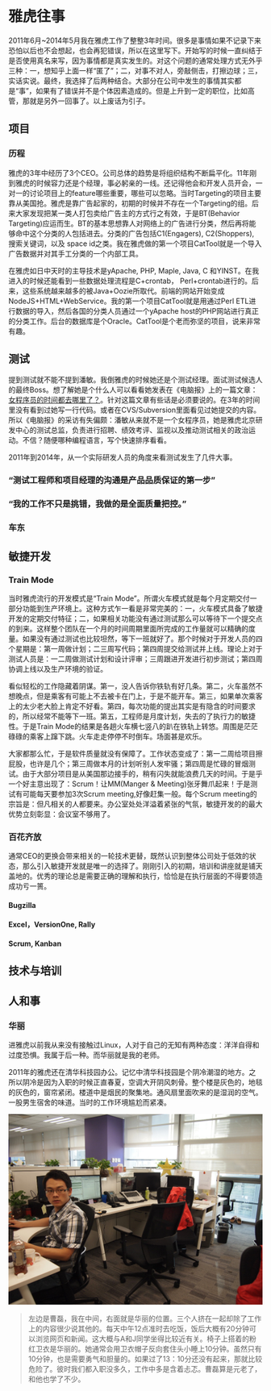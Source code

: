 # 雅虎往事
2011年6月~2014年5月我在雅虎工作了整整3年时间。很多是事情如果不记录下来恐怕以后也不会想起，也会再犯错误，所以在这里写下。开始写的时候一直纠结于是否使用真名来写，因为事情都是真实发生的。对这个问题的通常处理方式无外乎三种：一，想知乎上面一样“匿了”；二，对事不对人，旁敲侧击，打擦边球；三，实话实说。最终，我选择了后两种结合。大部分在公司中发生的事情其实都是“事”，如果有了错误并不是个体因素造成的。但是上升到一定的职位，比如高管，那就是另外一回事了。以上废话为引子。

## 项目
### 历程
雅虎的3年中经历了3个CEO。公司总体的趋势是将组织结构不断扁平化。11年刚到雅虎的时候容力还是个经理，事必躬亲的一线。还记得他会和开发人员开会，一对一的讨论项目上的feature哪些重要，哪些可以忽略。当时Targeting的项目主要靠从美国抢。雅虎是靠广告起家的，初期的时候并不存在一个Targeting的组。后来大家发现把某一类人打包卖给广告主的方式行之有效，于是BT(Behavior Targeting)应运而生。BT的基本思想靠人对网络上的广告进行分类，然后再将能够命中这个分类的人包括进去。分类的广告包括C1(Engagers), C2(Shoppers), 搜索关键词，以及
space id之类。我在雅虎做的第一个项目CatTool就是一个导入广告数据并对其手工分类的一个内部工具。

在雅虎如日中天时的主导技术是yApache, PHP, Maple, Java, C 和YINST。在我进入的时候还能看到一些数据处理流程是C+crontab， Perl+crontab进行的。后来，这些系统越来越多的被Java+Oozie所取代。前端的网站开始变成NodeJS+HTML+WebService。我的第一个项目CatTool就是用通过Perl ETL进行数据的导入，然后各国的分类人员通过一个yApache host的PHP网站进行真正的分类工作。后台的数据库是个Oracle。CatTool是个老而弥坚的项目，说来非常有趣。



## 测试
提到测试就不能不提到潘敏。我倒雅虎的时候她还是个测试经理。面试测试候选人的最终Boss。想了解她是个什么人可以看看她发表在《电脑报》上的一篇文章：[女程序员的时间都去哪里了？](http://www.icpcw.com/Information/Tech/News/3226/322684.htm)。针对这篇文章有些话是必须要说的。在3年的时间里没有看到过她写一行代码。或者在CVS/Subversion里面看见过她提交的内容。所以《电脑报》的采访有失偏颇：潘敏从来就不是一个女程序员，她是雅虎北京研发中心的测试总监，负责进行招聘、绩效考评、监视以及推动测试相关的政治运动。不信？随便哪种编程语言，写个快速排序看看。

2011年到2014年，从一个实际研发人员的角度来看测试发生了几件大事。

### “测试工程师和项目经理的沟通是产品品质保证的第一步”
### “我的工作不只是挑错，我做的是全面质量把控。”
### 车东

## 敏捷开发
### Train Mode
当时雅虎流行的开发模式是“Train Mode”。所谓火车模式就是每个月定期交付一部分功能到生产环境上。这种方式乍一看是非常完美的：一，火车模式具备了敏捷开发的定期交付特征；二，如果相关功能没有通过测试那么可以等待下一个提交点的到来。这样整个团队在一个月的时间周期里面所完成的工作量就可以精确的度量。如果没有通过测试也比较坦然，等下一班就好了。那个时候对于开发人员的四个星期是：第一周做计划；二三周写代码；第四周提交给测试并上线。理论上对于测试人员是：一二周做测试计划和设计评审；三周跟进开发进行初步测试；第四周协调上线以及生产环境的验证。

看似轻松的工作隐藏着阴谋。第一，没人告诉你铁轨有好几条。第二，火车虽然不想晚点，但是乘客有可能上不去被卡在门上，于是不能开车。第三，如果单次乘客上的太少老大脸上肯定不好看。第四，每次功能的提出其实是有隐含的时间要求的，所以经常不能等下一班。第五，工程师是月度计划，失去的了执行力的敏捷性。于是Train Mode的结果是各趟火车横七竖八的趴在铁轨上转悠。周围是茫茫碌碌的乘客上蹿下跳。火车走走停停不时倒车。场面甚是欢乐。

大家都那么忙，于是软件质量就没有保障了。工作状态变成了：第一二周给项目擦屁股，也许是几个；第三周做本月的计划听别人发牢骚；第四周是忙碌的冒烟测试。由于大部分项目是从美国那边接手的，稍有闪失就能浪费几天的时间。于是乎一个好主意出现了：Scrum！让MM(Manger & Meeting)张牙舞爪起来！于是测试有可能每天要参加3次Scrum meeting,好像赶集一般。每个Scrum meeting的宗旨是：但凡相关的人都要来。办公室处处洋溢着紧张的气氛，敏捷开发的的最大优势立刻彰显：会议室不够用了。

### 百花齐放
通常CEO的更换会带来相关的一轮技术更替，既然认识到整体公司处于低效的状态，那么引入敏捷开发就是唯一的选择了。刚刚引入的初期，培训和讲座就是铺天盖地的。优秀的理论总是需要正确的理解和执行，恰恰是在执行层面的不得要领造成功亏一篑。

#### Bugzilla
#### Excel，VersionOne, Rally
#### Scrum, Kanban

## 技术与培训

## 人和事
### 华丽
进雅虎以前我从来没有接触过Linux，人对于自己的无知有两种态度：洋洋自得和过度恐惧。我属于后一种。而华丽就是我的老师。

2011年的雅虎还在清华科技园办公。记忆中清华科技园是个阴冷潮湿的地方。之所以阴冷是因为入职的时候正直春夏，空调大开阴风刺骨。整个楼是灰色的，地毯的灰色的，窗帘紧闭。楼道中是烟民的聚集地。通风扇里面吹来的是湿润的空气。一股男生宿舍的味道。当时的工作环境尴尬而紧凑。

![cube](../images/lazycat-office-20110708.jpg)

> 左边是曹磊，我在中间，右面就是华丽的位置。三个人挤在一起却除了工作上的内容很少说其他的。每天中午12点准时去吃饭，饭后大概有20分钟可以浏览网页和新闻。这大概与A和J同学坐得比较近有关。椅子上搭着的粉红卫衣是华丽的。她通常会用卫衣帽子反向套住头小睡上10分钟。虽然只有10分钟，也是需要勇气和胆量的。如果过了13：10分还没有起来，那就比较危险了。彼时我们都入职没多久，工作中多是含着忐忑。曹磊算是元老了，和他也学了不少。
